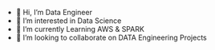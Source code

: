 - 👋 Hi, I’m Data Engineer 
- 👀 I’m interested in Data Science
- 🌱 I’m currently Learning AWS & SPARK
- 💞️ I’m looking to collaborate on DATA Engineering Projects


<!---
Kapilrana6969/Kapilrana6969 is a ✨ special ✨ repository because its `README.md` (this file) appears on your GitHub profile.
You can click the Preview link to take a look at your changes.
--->
